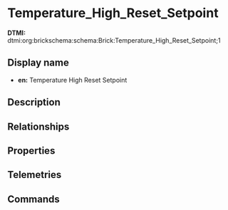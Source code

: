 # Temperature_High_Reset_Setpoint
**DTMI:** dtmi:org:brickschema:schema:Brick:Temperature_High_Reset_Setpoint;1
## Display name
- **en:** Temperature High Reset Setpoint
## Description
## Relationships
## Properties
## Telemetries
## Commands
